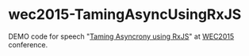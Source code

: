 # wec2015-TamingAsyncUsingRxJS
DEMO code for speech "[Taming Asyncrony using RxJS](http://blog.webnextconf.eu/2015/09/22/04-days-to-the-conference-RxJS-reply/)" at [WEC2015](http://webnextconf.eu/) conference.
